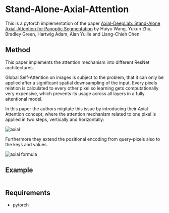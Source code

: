 # Stand-Alone-Axial-Attention
This is a pytorch implementation of the paper [Axial-DeepLab: Stand-Alone Axial-Attention for Panoptic Segmentation](https://arxiv.org/abs/2003.07853 "Axial-DeepLab: Stand-Alone Axial-Attention for Panoptic Segmentation") by Huiyu Wang, Yukun Zhu, Bradley Green, Hartwig Adam, Alan Yuille and Liang-Chieh Chen.

## Method
This paper implements the attention mechanism into different ResNet architectures. 

Global Self-Attention on images is subject to the problem, that it can only be applied after a significant
spatial downsampling of the input. Every pixels relation is calculated to every other pixel so learning gets computationally very expensive, which prevents its usage across all layers in a fully attentional model.

In this paper the authors migitate this issue by introducing their Axial-Attention concept, where the attention mechanism related to one pixel is applied in two steps, vertically and horizontally:

![axial](https://user-images.githubusercontent.com/19909320/119897539-d9ee0900-bf40-11eb-96c7-03fc4db90cee.png)

Furthermore they extend the positional encoding from query-pixels also to the keys and values.

![axial formula](https://user-images.githubusercontent.com/19909320/119897545-dd819000-bf40-11eb-955b-54cbdab1635d.png)

## Example
```python 

```
## Requirements
- pytorch
